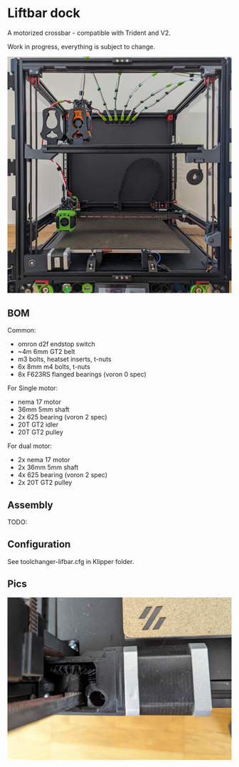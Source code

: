 # Liftbar dock

A motorized crossbar - compatible with Trident and V2.

Work in progress, everything is subject to change.

![Overview](/images/liftbar.jpg)

## BOM

Common:
- omron d2f endstop switch
- ~4m 6mm GT2 belt
- m3 bolts, heatset inserts, t-nuts
- 6x 8mm m4 bolts, t-nuts
- 8x F623RS flanged bearings (voron 0 spec)

For Single motor:
- nema 17 motor
- 36mm 5mm shaft
- 2x 625 bearing (voron 2 spec)
- 20T GT2 idler
- 20T GT2 pulley

For dual motor:
- 2x nema 17 motor
- 2x 36mm 5mm shaft
- 4x 625 bearing (voron 2 spec)
- 2x 20T GT2 pulley

## Assembly

TODO:

## Configuration
See toolchanger-lifbar.cfg in Klipper folder.

## Pics

![Gearbox](/images/liftbar-gearbox.jpg)
